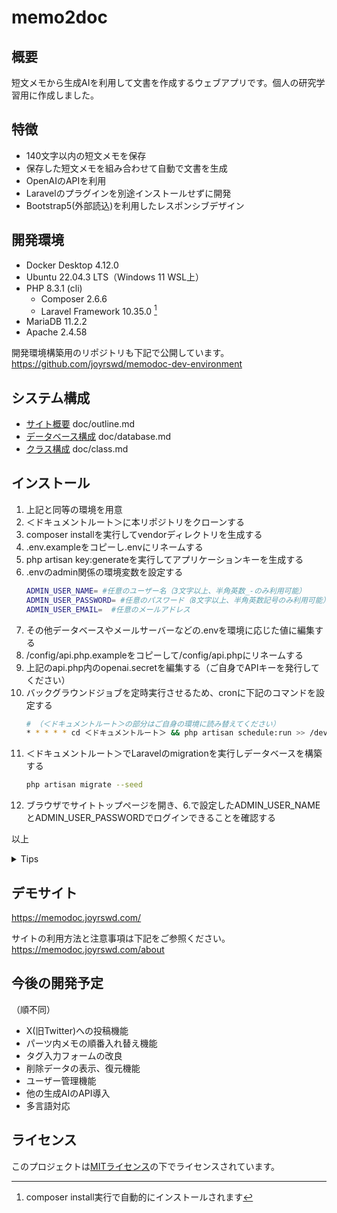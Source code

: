 # memo2doc

## 概要

短文メモから生成AIを利用して文書を作成するウェブアプリです。個人の研究学習用に作成しました。

## 特徴

- 140文字以内の短文メモを保存
- 保存した短文メモを組み合わせて自動で文書を生成
- OpenAIのAPIを利用
- Laravelのプラグインを別途インストールせずに開発
- Bootstrap5(外部読込)を利用したレスポンシブデザイン

## 開発環境
- Docker Desktop 4.12.0
- Ubuntu 22.04.3 LTS（Windows 11 WSL上）
- PHP 8.3.1 (cli)
    - Composer 2.6.6
    - Laravel Framework 10.35.0 [^1]
- MariaDB 11.2.2
- Apache 2.4.58  

[^1]: composer install実行で自動的にインストールされます  

開発環境構築用のリポジトリも下記で公開しています。  
https://github.com/joyrswd/memodoc-dev-environment


## システム構成

- [サイト概要](doc/outline.md) doc/outline.md
- [データベース構成](doc/database.md) doc/database.md
- [クラス構成](doc/class.md) doc/class.md

## インストール

1. 上記と同等の環境を用意
2. ＜ドキュメントルート＞に本リポジトリをクローンする
3. composer installを実行してvendorディレクトリを生成する
4. .env.exampleをコピーし.envにリネームする
5. php artisan key:generateを実行してアプリケーションキーを生成する
6. .envのadmin関係の環境変数を設定する
    ```bash
    ADMIN_USER_NAME= #任意のユーザー名（3文字以上、半角英数_-のみ利用可能）
    ADMIN_USER_PASSWORD= #任意のパスワード（8文字以上、半角英数記号のみ利用可能）
    ADMIN_USER_EMAIL=  #任意のメールアドレス
    ```
7. その他データベースやメールサーバーなどの.envを環境に応じた値に編集する
8. /config/api.php.exampleをコピーして/config/api.phpにリネームする
9. 上記のapi.php内のopenai.secretを編集する（ご自身でAPIキーを発行してください）
10. バックグラウンドジョブを定時実行させるため、cronに下記のコマンドを設定する 
    ```bash
    # （＜ドキュメントルート＞の部分はご自身の環境に読み替えてください）
    * * * * * cd ＜ドキュメントルート＞ && php artisan schedule:run >> /dev/null 2>&1
    ```
11. ＜ドキュメントルート＞でLaravelのmigrationを実行しデータベースを構築する
    ```bash
    php artisan migrate --seed
    ```
12. ブラウザでサイトトップページを開き、6.で設定したADMIN_USER_NAMEとADMIN_USER_PASSWORDでログインできることを確認する

以上

<details>

<summary>Tips</summary>

- Laravel Sailを使用する場合、laravelコンテナにcronとCLIエディタをインストールする必要がある。
    ```bash
    # cronとCLIエディタのインストール
    apt-get update
    apt-get install cron vim
    # cronの設定コマンド(実行後CLIエディタが起動)
    crontab -e
    # cronの設定確認
    crontab -l
    # cronの起動
    /etc/init.d/cron start
    ```
- storageでパーミッションエラーが出る場合は所有権を変更する
    ```bash
    chmod 777 -R ./storage
    ```
</details>

## デモサイト
https://memodoc.joyrswd.com/

サイトの利用方法と注意事項は下記をご参照ください。  
https://memodoc.joyrswd.com/about

## 今後の開発予定
（順不同）
- X(旧Twitter)への投稿機能
- パーツ内メモの順番入れ替え機能
- タグ入力フォームの改良
- 削除データの表示、復元機能
- ユーザー管理機能
- 他の生成AIのAPI導入
- 多言語対応

## ライセンス

このプロジェクトは[MITライセンス](LICENSE)の下でライセンスされています。

